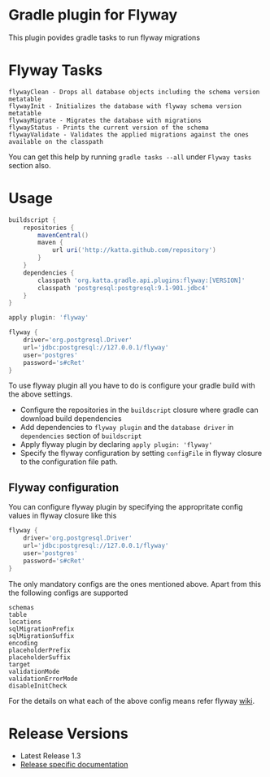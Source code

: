# Gradle plugin for Flyway

This plugin povides gradle tasks to run flyway migrations

# Flyway Tasks

    flywayClean - Drops all database objects including the schema version metatable
    flywayInit - Initializes the database with flyway schema version metatable
    flywayMigrate - Migrates the database with migrations
    flywayStatus - Prints the current version of the schema
    flywayValidate - Validates the applied migrations against the ones available on the classpath

You can get this help by running `gradle tasks --all` under `Flyway tasks` section also. 

# Usage

```groovy
buildscript {
    repositories {
        mavenCentral()
        maven {
            url uri('http://katta.github.com/repository')
        }
    }
    dependencies {
        classpath 'org.katta.gradle.api.plugins:flyway:[VERSION]'
        classpath 'postgresql:postgresql:9.1-901.jdbc4'
    }
}

apply plugin: 'flyway'

flyway {
    driver='org.postgresql.Driver'
    url='jdbc:postgresql://127.0.0.1/flyway'
    user='postgres'
    password='s#cRet'
}
```

To use flyway plugin all you have to do is configure your gradle build with the above settings.

* Configure the repositories in the `buildscript` closure where gradle can download build dependencies
* Add dependencies to `flyway plugin` and the `database driver` in `dependencies` section of `buildscript`
* Apply flyway plugin by declaring `apply plugin: 'flyway'`
* Specify the flyway configuration by setting `configFile` in flyway closure to the configuration file path.

## Flyway configuration

You can configure flyway plugin by specifying the appropritate config values in flyway closure like this

```groovy
flyway {
    driver='org.postgresql.Driver'
    url='jdbc:postgresql://127.0.0.1/flyway'
    user='postgres'
    password='s#cRet'
}
```

The only mandatory configs are the ones mentioned above. Apart from this the following configs are supported

    schemas
    table
    locations
    sqlMigrationPrefix
    sqlMigrationSuffix
    encoding
    placeholderPrefix
    placeholderSuffix
    target
    validationMode
    validationErrorMode
    disableInitCheck

For the details on what each of the above config means refer flyway [wiki](http://code.google.com/p/flyway/wiki/CommandLineMigrate).

# Release Versions

* Latest Release 1.3
* [Release specific documentation](https://github.com/katta/gradle-flyway-plugin/wiki/Release-Versions)




